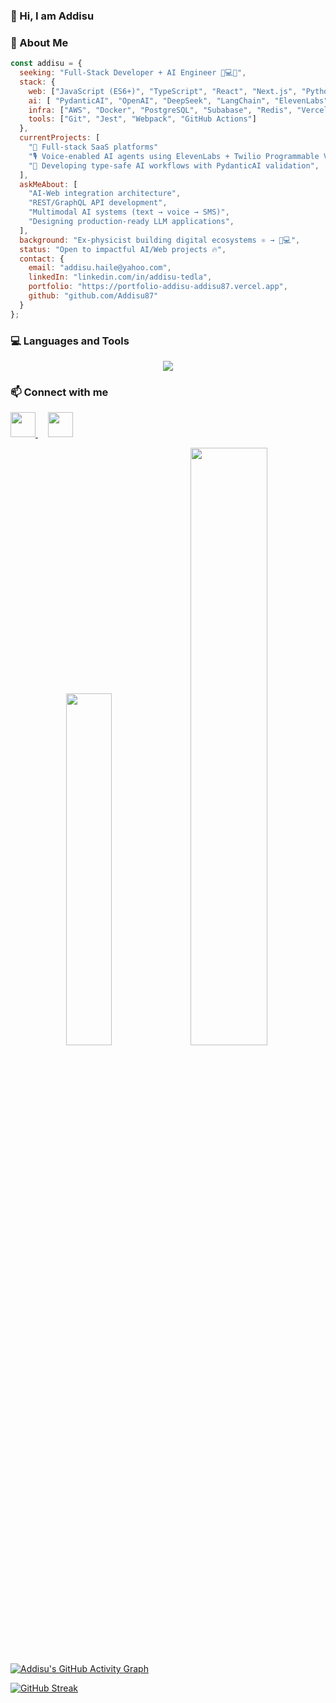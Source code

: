 ### 👋 Hi, I am Addisu  

### 👤 About Me

```javascript
const addisu = {
  seeking: "Full-Stack Developer + AI Engineer 👨💻🤖",
  stack: {
    web: ["JavaScript (ES6+)", "TypeScript", "React", "Next.js", "Python", "FastAPI", "Ruby", "GraphQL"],
    ai: [ "PydanticAI", "OpenAI", "DeepSeek", "LangChain", "ElevenLabs", "Twilio"],
    infra: ["AWS", "Docker", "PostgreSQL", "Subabase", "Redis", "Vercel"],
    tools: ["Git", "Jest", "Webpack", "GitHub Actions"]
  },
  currentProjects: [
    "🚀 Full-stack SaaS platforms"
    "🎙️ Voice-enabled AI agents using ElevenLabs + Twilio Programmable Voice",
    "🔗 Developing type-safe AI workflows with PydanticAI validation",
  ],
  askMeAbout: [
    "AI-Web integration architecture",
    "REST/GraphQL API development",
    "Multimodal AI systems (text → voice → SMS)",
    "Designing production-ready LLM applications",
  ],
  background: "Ex-physicist building digital ecosystems ⚛️ → 👨💻",
  status: "Open to impactful AI/Web projects 🔥",
  contact: {
    email: "addisu.haile@yahoo.com",
    linkedIn: "linkedin.com/in/addisu-tedla",
    portfolio: "https://portfolio-addisu-addisu87.vercel.app",
    github: "github.com/Addisu87"
  }
};
```

### 💻  Languages and Tools 

<p align="center">
  <a href="https://github.com/Addisu87">
    <img src="https://skillicons.dev/icons?i=js,ts,react,nextjs,redux,html,css,bootstrap,tailwind,materialui,webpack,graphql,nodejs,ruby,rails,py,django,fastapi,aws,nginx,supabase,postgres,mongodb,docker,prisma,redis,git,vercel,jest,postman,latex" />
  </a>
</p>

### 📫  Connect with me

<p align="left"> <a href="https://www.linkedin.com/in/addisu-tedla/"> <img src="https://cdn.jsdelivr.net/gh/devicons/devicon/icons/linkedin/linkedin-original.svg" width="40" height="40"/> </a> &#8287;&#8287;&#8287; <a href="mailto:addisu.haile@yahoo.com"> <img src="https://www.vectorlogo.zone/logos/yahoo/yahoo-tile.svg" width="40" height="40"/> </a> </p><div align="center"> <img src="https://github-readme-stats.vercel.app/api/top-langs/?username=Addisu87&layout=compact&theme=gotham" width="38%"/> <img src="https://github-readme-stats.vercel.app/api?username=Addisu87&show_icons=true&count_private=true&theme=gotham" width="49.5%"/> </div>


[![Addisu's GitHub Activity Graph](https://github-readme-activity-graph.vercel.app/graph?username=Addisu87&theme=gotham&area=true&hide_border=true)](https://github.com/Addisu87/github-readme-activity-graph)

[![GitHub Streak](https://streak-stats.demolab.com/?user=Addisu87)](https://git.io/streak-stats)

